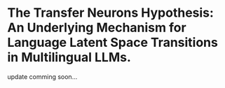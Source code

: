 # The Transfer Neurons Hypothesis: An Underlying Mechanism for Language Latent Space Transitions in Multilingual LLMs.

update comming soon...
